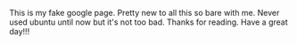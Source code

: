 This is my fake google page. Pretty new to all this so bare with me. Never used ubuntu until now but it's not too bad. Thanks for reading. Have a great day!!!